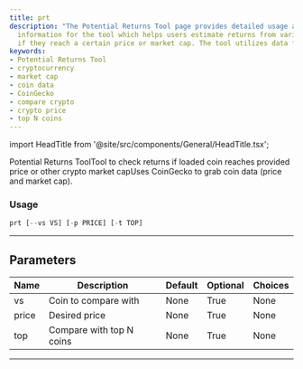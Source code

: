 ```yaml
---
title: prt
description: "The Potential Returns Tool page provides detailed usage and parameter"
  information for the tool which helps users estimate returns from various cryptocurrencies
  if they reach a certain price or market cap. The tool utilizes data from CoinGecko.
keywords:
- Potential Returns Tool
- cryptocurrency
- market cap
- coin data
- CoinGecko
- compare crypto
- crypto price
- top N coins
---
```


import HeadTitle from '@site/src/components/General/HeadTitle.tsx';

<HeadTitle title="crypto /prt - Reference | OpenBB Terminal Docs" />

Potential Returns ToolTool to check returns if loaded coin reaches provided price or other crypto market capUses CoinGecko to grab coin data (price and market cap).

### Usage

```python
prt [--vs VS] [-p PRICE] [-t TOP]
```

---

## Parameters

| Name | Description | Default | Optional | Choices |
| ---- | ----------- | ------- | -------- | ------- |
| vs | Coin to compare with | None | True | None |
| price | Desired price | None | True | None |
| top | Compare with top N coins | None | True | None |

---
